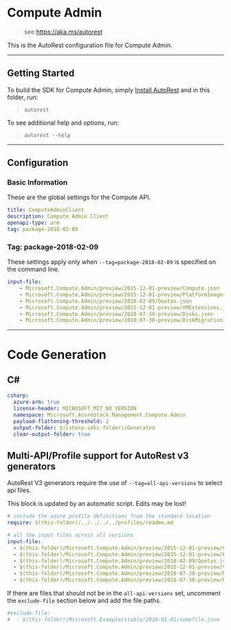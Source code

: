# Compute Admin

> see https://aka.ms/autorest

This is the AutoRest configuration file for Compute Admin.

---
## Getting Started
To build the SDK for Compute Admin, simply [Install AutoRest](https://aka.ms/autorest/install) and in this folder, run:

> `autorest`

To see additional help and options, run:

> `autorest --help`
---

## Configuration

### Basic Information
These are the global settings for the Compute API.

``` yaml
title: ComputeAdminClient
description: Compute Admin Client
openapi-type: arm
tag: package-2018-02-09
```

### Tag: package-2018-02-09

These settings apply only when `--tag=package-2018-02-09` is specified on the command line.

``` yaml $(tag) == 'package-2018-02-09'
input-file:
    - Microsoft.Compute.Admin/preview/2015-12-01-preview/Compute.json
    - Microsoft.Compute.Admin/preview/2015-12-01-preview/PlatformImages.json
    - Microsoft.Compute.Admin/preview/2018-02-09/Quotas.json
    - Microsoft.Compute.Admin/preview/2015-12-01-preview/VMExtensions.json
    - Microsoft.Compute.Admin/preview/2018-07-30-preview/Disks.json
    - Microsoft.Compute.Admin/preview/2018-07-30-preview/DiskMigrationJobs.json
```

---
# Code Generation

## C#

``` yaml $(csharp)
csharp:
  azure-arm: true
  license-header: MICROSOFT_MIT_NO_VERSION
  namespace: Microsoft.AzureStack.Management.Compute.Admin
  payload-flattening-threshold: 2
  output-folder: $(csharp-sdks-folder)/Generated
  clear-output-folder: true
```

## Multi-API/Profile support for AutoRest v3 generators 

AutoRest V3 generators require the use of `--tag=all-api-versions` to select api files.

This block is updated by an automatic script. Edits may be lost!

``` yaml $(tag) == 'all-api-versions' /* autogenerated */
# include the azure profile definitions from the standard location
require: $(this-folder)/../../../../profiles/readme.md

# all the input files across all versions
input-file:
  - $(this-folder)/Microsoft.Compute.Admin/preview/2015-12-01-preview/Compute.json
  - $(this-folder)/Microsoft.Compute.Admin/preview/2015-12-01-preview/PlatformImages.json
  - $(this-folder)/Microsoft.Compute.Admin/preview/2018-02-09/Quotas.json
  - $(this-folder)/Microsoft.Compute.Admin/preview/2015-12-01-preview/VMExtensions.json
  - $(this-folder)/Microsoft.Compute.Admin/preview/2018-07-30-preview/Disks.json
  - $(this-folder)/Microsoft.Compute.Admin/preview/2018-07-30-preview/DiskMigrationJobs.json

```

If there are files that should not be in the `all-api-versions` set, 
uncomment the  `exclude-file` section below and add the file paths.

``` yaml $(tag) == 'all-api-versions'
#exclude-file: 
#  - $(this-folder)/Microsoft.Example/stable/2010-01-01/somefile.json
```

